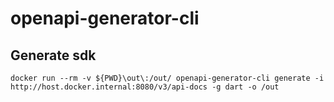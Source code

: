 # openapi-generator-cli

## Generate sdk
`docker run --rm -v ${PWD}\out\:/out/ openapi-generator-cli generate -i http://host.docker.internal:8080/v3/api-docs -g dart -o /out`
